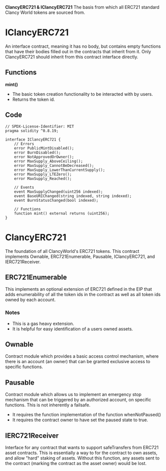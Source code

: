 **ClancyERC721 & IClancyERC721**
The basis from which all ERC721 standard Clancy World tokens are sourced from.
# IClancyERC721
An interface contract, meaning it has no body, but contains empty functions that have their bodies filled out in the contracts that inherit from it. Only ClancyERC721 should inherit from this contract interface directly.

## Functions
**mint()**
- The basic token creation functionality to be interacted with by users.
- Returns the token id.

## Code
```
// SPDX-License-Identifier: MIT
pragma solidity ^0.8.19;

interface IClancyERC721 {
    // Errors
    error PublicMintDisabled();
    error BurnDisabled();
    error NotApprovedOrOwner();
    error MaxSupply_AboveCeiling();
    error MaxSupply_CannotBeDecreased();
    error MaxSupply_LowerThanCurrentSupply();
    error MaxSupply_LTEZero();
    error MaxSupply_Reached();

    // Events
    event MaxSupplyChanged(uint256 indexed);
    event BaseURIChanged(string indexed, string indexed);
    event BurnStatusChanged(bool indexed);

    // Functions
    function mint() external returns (uint256);
}

```

# ClancyERC721
The foundation of all ClancyWorld's ERC721 tokens.
This contract implements Ownable, ERC721Enumerable, Pausable, IClancyERC721, and IERC721Receiver.

## ERC721Enumerable
This implements an optional extension of ERC721 defined in the EIP that adds enumerability of all the token ids in the contract as well as all token ids owned by each account.
### Notes
- This is a gas heavy extension.
- It is helpful for easy identification of a users owned assets.

## Ownable
Contract module which provides a basic access control mechanism, where there is an account (an owner) that can be granted exclusive access to specific functions.

## Pausable
Contract module which allows us to implement an emergency stop mechanism that can be triggered by an authorized account, on specific functions.
This is not inherently a failsafe.
- It requires the function implementation of the function whenNotPaused()
- It requires the contract owner to have set the paused state to true.

## IERC721Receiver
Interface for any contract that wants to support safeTransfers from ERC721 asset contracts. This is essentially a way to for the contract to own assets, and allow "hard" staking of assets. Without this function, any assets sent to the contract (marking the contract as the asset owner) would be lost.
